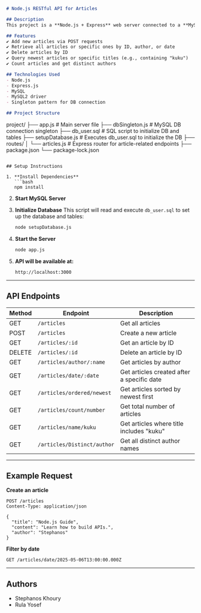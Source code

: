 ```markdown
# Node.js RESTful API for Articles

## Description
This project is a **Node.js + Express** web server connected to a **MySQL** database. It provides a RESTful API for managing articles, allowing users to create, retrieve, filter, and delete articles. The app uses a singleton pattern for database connectivity and initializes the schema from a SQL script.

## Features
✔️ Add new articles via POST requests  
✔️ Retrieve all articles or specific ones by ID, author, or date  
✔️ Delete articles by ID  
✔️ Query newest articles or specific titles (e.g., containing "kuku")  
✔️ Count articles and get distinct authors  

## Technologies Used
- Node.js
- Express.js
- MySQL
- MySQL2 driver
- Singleton pattern for DB connection

## Project Structure
```

project/
├── app.js                  # Main server file
├── dbSingleton.js          # MySQL DB connection singleton
├── db\_user.sql             # SQL script to initialize DB and tables
├── setupDatabase.js        # Executes db\_user.sql to initialize the DB
├── routes/
│   └── articles.js         # Express router for article-related endpoints
├── package.json
└── package-lock.json

````

## Setup Instructions

1. **Install Dependencies**  
   ```bash
   npm install
````

2. **Start MySQL Server**

3. **Initialize Database**
   This script will read and execute `db_user.sql` to set up the database and tables:

   ```bash
   node setupDatabase.js
   ```

4. **Start the Server**

   ```bash
   node app.js
   ```

5. **API will be available at:**

   ```
   http://localhost:3000
   ```

---

## API Endpoints

| Method | Endpoint                    | Description                                |
| ------ | --------------------------- | ------------------------------------------ |
| GET    | `/articles`                 | Get all articles                           |
| POST   | `/articles`                 | Create a new article                       |
| GET    | `/articles/:id`             | Get an article by ID                       |
| DELETE | `/articles/:id`             | Delete an article by ID                    |
| GET    | `/articles/author/:name`    | Get articles by author                     |
| GET    | `/articles/date/:date`      | Get articles created after a specific date |
| GET    | `/articles/ordered/newest`  | Get articles sorted by newest first        |
| GET    | `/articles/count/number`    | Get total number of articles               |
| GET    | `/articles/name/kuku`       | Get articles where title includes "kuku"   |
| GET    | `/articles/Distinct/author` | Get all distinct author names              |

---

## Example Request

**Create an article**

```http
POST /articles
Content-Type: application/json

{
  "title": "Node.js Guide",
  "content": "Learn how to build APIs.",
  "author": "Stephanos"
}
```

**Filter by date**

```http
GET /articles/date/2025-05-06T13:00:00.000Z
```

---

## Authors

* Stephanos Khoury
* Rula Yosef
```
